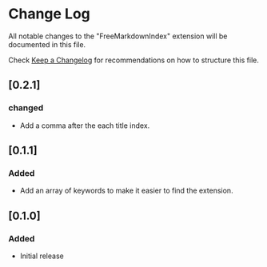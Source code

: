 # Change Log

All notable changes to the "FreeMarkdownIndex" extension will be documented in this file.

Check [Keep a Changelog](http://keepachangelog.com/) for recommendations on how to structure this file.

## [0.2.1]
### changed
- Add a comma after the each title index. 

## [0.1.1]
### Added
- Add an array of keywords to make it easier to find the extension. 

## [0.1.0]
### Added
- Initial release

